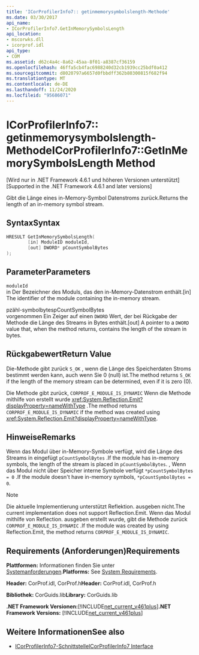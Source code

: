 ```yaml
---
title: 'ICorProfilerInfo7:: getinmemorysymbolslength-Methode'
ms.date: 03/30/2017
api_name:
- ICorProfilerInfo7.GetInMemorySymbolsLength
api_location:
- mscorwks.dll
- icorprof.idl
api_type:
- COM
ms.assetid: d62c4a4c-8a62-45aa-8f01-a8387cf36159
ms.openlocfilehash: 46ffa5cb4fac6988240d32cb1939cc25bdf0a412
ms.sourcegitcommit: d8020797a6657d0fbbdff362b80300815f682f94
ms.translationtype: MT
ms.contentlocale: de-DE
ms.lasthandoff: 11/24/2020
ms.locfileid: "95686071"
---
```

# <a name="icorprofilerinfo7getinmemorysymbolslength-method"></a><span data-ttu-id="2dd32-102">ICorProfilerInfo7:: getinmemorysymbolslength-Methode</span><span class="sxs-lookup"><span data-stu-id="2dd32-102">ICorProfilerInfo7::GetInMemorySymbolsLength Method</span></span>

<span data-ttu-id="2dd32-103">[Wird nur in .NET Framework 4.6.1 und höheren Versionen unterstützt]</span><span class="sxs-lookup"><span data-stu-id="2dd32-103">[Supported in the .NET Framework 4.6.1 and later versions]</span></span>  
  
 <span data-ttu-id="2dd32-104">Gibt die Länge eines in-Memory-Symbol Datenstroms zurück.</span><span class="sxs-lookup"><span data-stu-id="2dd32-104">Returns the length of an in-memory symbol stream.</span></span>  
  
## <a name="syntax"></a><span data-ttu-id="2dd32-105">Syntax</span><span class="sxs-lookup"><span data-stu-id="2dd32-105">Syntax</span></span>  
  
```cpp  
HRESULT GetInMemorySymbolsLength(  
        [in] ModuleID moduleId,  
        [out] DWORD* pCountSymbolBytes  
);  
```  
  
## <a name="parameters"></a><span data-ttu-id="2dd32-106">Parameter</span><span class="sxs-lookup"><span data-stu-id="2dd32-106">Parameters</span></span>  

 `moduleId`  
 <span data-ttu-id="2dd32-107">in Der Bezeichner des Moduls, das den in-Memory-Datenstrom enthält.</span><span class="sxs-lookup"><span data-stu-id="2dd32-107">[in] The identifier of the module containing the in-memory stream.</span></span>  
  
 <span data-ttu-id="2dd32-108">pzähl-symbolbytes</span><span class="sxs-lookup"><span data-stu-id="2dd32-108">pCountSymbolBytes</span></span>  
 <span data-ttu-id="2dd32-109">vorgenommen Ein Zeiger auf einen `DWORD` Wert, der bei Rückgabe der Methode die Länge des Streams in Bytes enthält.</span><span class="sxs-lookup"><span data-stu-id="2dd32-109">[out] A pointer to a `DWORD` value that, when the method returns, contains the length of the stream in bytes.</span></span>  
  
## <a name="return-value"></a><span data-ttu-id="2dd32-110">Rückgabewert</span><span class="sxs-lookup"><span data-stu-id="2dd32-110">Return Value</span></span>  

 <span data-ttu-id="2dd32-111">Die-Methode gibt zurück `S_OK` , wenn die Länge des Speicherdaten Stroms bestimmt werden kann, auch wenn Sie 0 (null) ist.</span><span class="sxs-lookup"><span data-stu-id="2dd32-111">The method returns `S_OK` if the length of the memory stream can be determined, even if it is zero (0).</span></span>  
  
 <span data-ttu-id="2dd32-112">Die Methode gibt zurück, `CORPROF_E_MODULE_IS_DYNAMIC` Wenn die Methode mithilfe von erstellt wurde <xref:System.Reflection.Emit?displayProperty=nameWithType> .</span><span class="sxs-lookup"><span data-stu-id="2dd32-112">The method returns `CORPROF_E_MODULE_IS_DYNAMIC` if the method was created using <xref:System.Reflection.Emit?displayProperty=nameWithType>.</span></span>  
  
## <a name="remarks"></a><span data-ttu-id="2dd32-113">Hinweise</span><span class="sxs-lookup"><span data-stu-id="2dd32-113">Remarks</span></span>  

 <span data-ttu-id="2dd32-114">Wenn das Modul über in-Memory-Symbole verfügt, wird die Länge des Streams in eingefügt `pCountSymbolBytes` .</span><span class="sxs-lookup"><span data-stu-id="2dd32-114">If the module has in-memory symbols, the length of the stream is placed in `pCountSymbolBytes`.</span></span> <span data-ttu-id="2dd32-115">, Wenn das Modul nicht über Speicher interne Symbole verfügt `*pCountSymbolBytes = 0` .</span><span class="sxs-lookup"><span data-stu-id="2dd32-115">If the module doesn't have in-memory     symbols, `*pCountSymbolBytes = 0`.</span></span>  
  
> [!NOTE]
> <span data-ttu-id="2dd32-116">Die aktuelle Implementierung unterstützt Reflektion. ausgeben nicht.</span><span class="sxs-lookup"><span data-stu-id="2dd32-116">The current implementation does not support Reflection.Emit.</span></span> <span data-ttu-id="2dd32-117">Wenn das Modul mithilfe von Reflection. ausgeben erstellt wurde, gibt die Methode zurück `CORPROF_E_MODULE_IS_DYNAMIC` .</span><span class="sxs-lookup"><span data-stu-id="2dd32-117">If the module was created by using Reflection.Emit, the method returns `CORPROF_E_MODULE_IS_DYNAMIC`.</span></span>  
  
## <a name="requirements"></a><span data-ttu-id="2dd32-118">Requirements (Anforderungen)</span><span class="sxs-lookup"><span data-stu-id="2dd32-118">Requirements</span></span>  

 <span data-ttu-id="2dd32-119">**Plattformen:** Informationen finden Sie unter [Systemanforderungen](../../get-started/system-requirements.md).</span><span class="sxs-lookup"><span data-stu-id="2dd32-119">**Platforms:** See [System Requirements](../../get-started/system-requirements.md).</span></span>  
  
 <span data-ttu-id="2dd32-120">**Header:** CorProf.idl, CorProf.h</span><span class="sxs-lookup"><span data-stu-id="2dd32-120">**Header:** CorProf.idl, CorProf.h</span></span>  
  
 <span data-ttu-id="2dd32-121">**Bibliothek:** CorGuids.lib</span><span class="sxs-lookup"><span data-stu-id="2dd32-121">**Library:** CorGuids.lib</span></span>  
  
 <span data-ttu-id="2dd32-122">**.NET Framework Versionen:**[!INCLUDE[net_current_v461plus](../../../../includes/net-current-v461plus-md.md)]</span><span class="sxs-lookup"><span data-stu-id="2dd32-122">**.NET Framework Versions:** [!INCLUDE[net_current_v461plus](../../../../includes/net-current-v461plus-md.md)]</span></span>  
  
## <a name="see-also"></a><span data-ttu-id="2dd32-123">Weitere Informationen</span><span class="sxs-lookup"><span data-stu-id="2dd32-123">See also</span></span>

- [<span data-ttu-id="2dd32-124">ICorProfilerInfo7-Schnittstelle</span><span class="sxs-lookup"><span data-stu-id="2dd32-124">ICorProfilerInfo7 Interface</span></span>](icorprofilerinfo7-interface.md)
